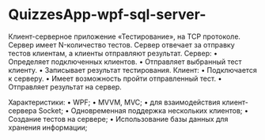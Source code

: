 # QuizzesApp-wpf-sql-server-
Клиент-серверное приложение «Тестирование», на TCP протоколе. Сервер имеет N-количество тестов. Сервер отвечает за отправку тестов клиентам, а клиенты отправляют результат. 
Сервер:
•	Определяет подключенных клиентов.
•	Отправляет выбранный тест клиенту.
•	Записывает результат тестирования.
Клиент:
•	Подключается к серверу.
•	Имеет возможность пройти отправленный тест.
•	Отправляет результат на сервер.

Характеристики: 
•	WPF;
•	MVVM, MVC;
• для взаимодействия клиент-сервера Socket;
•	Одновременная поддержка нескольких клиентов;
•	Создание тестов на сервере;
•	Использование базы данных для хранения информации;
